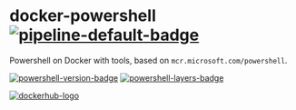 # docker-powershell [![pipeline-default-badge][]][pipeline-default-link]

[pipeline-default-badge]: https://gitlab.com/joeltimothyoh/docker-powershell/badges/master/pipeline.svg
[pipeline-default-link]: https://gitlab.com/joeltimothyoh/docker-powershell/commits/master

Powershell on Docker with tools, based on `mcr.microsoft.com/powershell`.

[![powershell-version-badge][]][powershell-metadata-link] [![powershell-layers-badge][]][powershell-metadata-link]

[powershell-version-badge]: https://images.microbadger.com/badges/version/joeltimothyoh/powershell.svg
[powershell-layers-badge]: https://images.microbadger.com/badges/image/joeltimothyoh/powershell.svg
[powershell-metadata-link]: https://microbadger.com/images/joeltimothyoh/powershell

[![dockerhub-logo][]][dockerhub-link]

[dockerhub-logo]: https://img.shields.io/badge/docker%20hub-joeltimothyoh/powershell-blue.svg?logo=docker&logoColor=2596EC&color=29405B&label=&labelColor=&style=popout-square
[dockerhub-link]: https://hub.docker.com/r/joeltimothyoh/powershell
